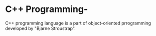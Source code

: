 # C++ Programming-

C++ programming language is a part of object-oriented prrogramming developed by "Bjarne Stroustrap".

